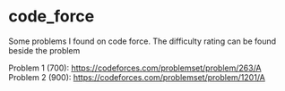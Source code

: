 # code_force
Some problems I found on code force. The difficulty rating can be found beside the problem

Problem 1 (700): https://codeforces.com/problemset/problem/263/A                                                                
Problem 2 (900): https://codeforces.com/problemset/problem/1201/A
